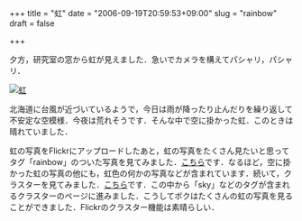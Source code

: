+++
title = "虹"
date = "2006-09-19T20:59:53+09:00"
slug = "rainbow"
draft = false

+++

<p>夕方，研究室の窓から虹が見えました．急いでカメラを構えてパシャリ，パシャリ．</p>
<p><a href="http://www.flickr.com/photos/june29/247297165/" title="Photo Sharing"><img src="http://static.flickr.com/82/247297165_526aa3e7f5.jpg" alt="虹" /></a></p>
<p>北海道に台風が近づいているようで，今日は雨が降ったり止んだりを繰り返して不安定な空模様．今夜は荒れそうです．そんな中で空に掛かった虹．このときは晴れていました．</p>
<p>虹の写真をFlickrにアップロードしたあと，虹の写真をたくさん見たいと思ってタグ「rainbow」のついた写真を見てみました．<a href="http://www.flickr.com/photos/tags/rainbow/">こちら</a>です．なるほど，空に掛かった虹の写真の他にも，虹色の何かの写真などが含まれています．続いて，クラスターを見てみました．<a href="http://www.flickr.com/photos/tags/rainbow/clusters/">こちら</a>です．この中から「sky」などのタグが含まれるクラスターのページに進みました．こうしてボクはたくさんの虹の写真を見ることができました．Flickrのクラスター機能は素晴らしい．</p>
